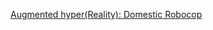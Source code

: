 ---
layout: post
wordpress_id: 487
wordpress_url: http://noesbueno.com/archives/487
date: '2010-02-16 15:59:00 -0600'
date_gmt: '2010-02-16 20:59:00 -0600'
body: |
  <p><a href="http://vimeo.com/8569187">Augmented hyper(Reality): Domestic Robocop</a></p>
---
